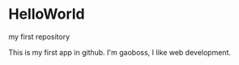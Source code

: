 # HelloWorld
my first repository

This is my first app in github. I'm gaoboss, I like web development.
